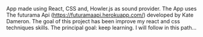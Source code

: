 App made using React, CSS and, Howler.js as sound provider.
The App uses The futurama Api (https://futuramaapi.herokuapp.com/) developed by Kate Dameron.
The goal of this project has been improve my react and css techniques skills.
The principal goal: keep learning.
I will follow in this path...
